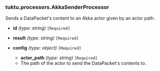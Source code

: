 ### tuktu.processors.AkkaSenderProcessor
Sends a DataPacket's content to an Akka actor given by an actor path.

  * **id** *(type: string)* `[Required]`

  * **result** *(type: string)* `[Required]`

  * **config** *(type: object)* `[Required]`

    * **actor_path** *(type: string)* `[Required]`
    - The path of the actor to send the DataPacket's contents to.

